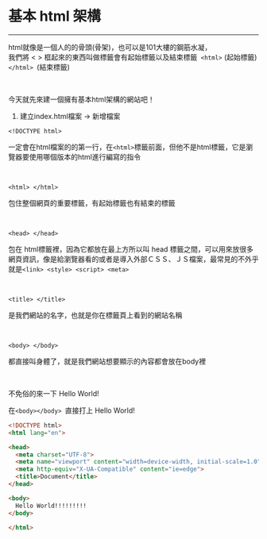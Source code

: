# 基本 html 架構

-----------------------------

html就像是一個人的的骨頭(骨架)，也可以是101大樓的鋼筋水凝，	
我們將 < > 框起來的東西叫做標籤會有起始標籤以及結束標籤` <html>` (起始標籤) `</html> `(結束標籤)

​	

今天就先來建一個擁有基本html架構的網站吧！

1. 建立index.html檔案 -> 新增檔案

`<!DOCTYPE html>`

 一定會在html檔案的的第一行，在`<html>`標籤前面，但他不是html標籤，它是瀏覽器要使用哪個版本的html進行編寫的指令

​	

`<html> </html>`

 包住整個網頁的重要標籤，有起始標籤也有結束的標籤

​	

`<head> </head>`

包在 html標籤裡，因為它都放在最上方所以叫 head 標籤之間，可以用來放很多網頁資訊，像是給瀏覽器看的或者是導入外部ＣＳＳ、ＪＳ檔案，最常見的不外乎就是`<link> <style> <script> <meta>`

​	

`<title> </title>`

是我們網站的名字，也就是你在標籤頁上看到的網站名稱

​	

`<body> </body>`

都直接叫身體了，就是我們網站想要顯示的內容都會放在body裡

​	

不免俗的來一下 Hello World!

在`<body></body> `直接打上 Hello World!

```html
<!DOCTYPE html>
<html lang="en">

<head>
  <meta charset="UTF-8">
  <meta name="viewport" content="width=device-width, initial-scale=1.0">
  <meta http-equiv="X-UA-Compatible" content="ie=edge">
  <title>Document</title>
</head>

<body>
  Hello World!!!!!!!!!
</body>

</html>
```

